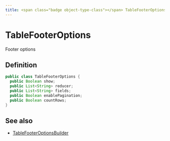 ```yaml
---
title: <span class="badge object-type-class"></span> TableFooterOptions
---
```

# <span class="badge object-type-class"></span> TableFooterOptions

Footer options

## Definition

```java
public class TableFooterOptions {
  public Boolean show;
  public List<String> reducer;
  public List<String> fields;
  public Boolean enablePagination;
  public Boolean countRows;
}
```
## See also

 * <span class="badge builder"></span> [TableFooterOptionsBuilder](./builder-TableFooterOptionsBuilder.md)
